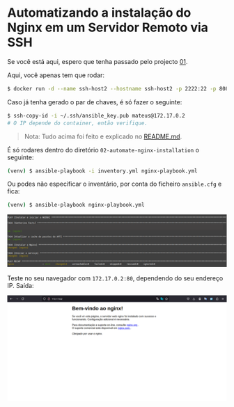 # Automatizando a instalação do Nginx em um Servidor Remoto via SSH

Se você está aqui, espero que tenha passado pelo projecto [01](../01-first-inventory-and-playbook/).

Aqui, você apenas tem que rodar:

```bash
$ docker run -d --name ssh-host2 --hostname ssh-host2 -p 2222:22 -p 8080:80 mateussebastiao/custom-ssh-server
```

Caso já tenha gerado o par de chaves, é só fazer o seguinte:

```bash
$ ssh-copy-id -i ~/.ssh/ansible_key.pub mateus@172.17.0.2
# O IP depende do container, então verifique.
```

> Nota: Tudo acima foi feito e explicado no [README.md](../README.md).

É só rodares dentro do diretório `02-automate-nginx-installation` o seguinte:

```bash
(venv) $ ansible-playbook -i inventory.yml nginx-playbook.yml
```

Ou podes não especificar o inventário, por conta do ficheiro `ansible.cfg` e fica:

```bash
(venv) $ ansible-playbook nginx-playbook.yml
```

<div align="center">
    <img src="./media/installation-nginx.png" alt="Installation">
</div>

Teste no seu navegador com `172.17.0.2:80`, dependendo do seu endereço IP. Saída:

<div align="center">
    <img src="./media/nginx-works.png" alt="Nginx works">
</div>